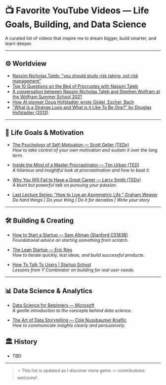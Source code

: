 # 📺 Favorite YouTube Videos — Life Goals, Building, and Data Science

A curated list of videos that inspire me to dream bigger, build smarter, and learn deeper.

---

## ⚙️ Worldview
- [Nassim Nicholas Taleb: "you should study risk taking, not risk management"](https://www.youtube.com/watch?v=4P47UTF0tZA&t=329s)
- [Top 10 Questions on the Bed of Procrustes with Nassim Taleb](https://www.youtube.com/watch?v=0BfJKVa7iog)
- [A conversation between Nassim Nicholas Taleb and Stephen Wolfram at the Wolfram Summer School 2021](https://www.youtube.com/watch?v=_8j1XZ0N_wE)  
- [How AI pioneer Doug Hofstadter wrote Gödel, Escher, Bach](https://www.youtube.com/watch?v=JYZcHSqqxtg)
- ["What Is a Strange Loop and What is it Like To Be One?" by Douglas Hofstadter (2013)](https://www.youtube.com/watch?v=UT5CxsyKwxg&t=328s)

---

## 🌱 Life Goals & Motivation
- [The Psychology of Self-Motivation — Scott Geller (TEDx)](https://www.youtube.com/watch?v=7sxpKhIbr0E)  
  *How to take control of your own motivation and sustain it over the long term.*

- [Inside the Mind of a Master Procrastinator — Tim Urban (TED)](https://www.youtube.com/watch?v=arj7oStGLkU)  
  *A hilarious and insightful look at procrastination and how to beat it.*

- [Why You Will Fail to Have a Great Career — Larry Smith (TEDx)](https://www.youtube.com/watch?v=iKHTawgyKWQ)  
  *A blunt but powerful talk on pursuing your passion.*

- [Last Lecture Series: “How to Live an Asymmetric Life,” Graham Weaver](https://www.youtube.com/watch?v=dZxbVGhpEkI)  
  *Do hard things | Do your thing | Do it for decades | Write your story*

---

## 🛠️ Building & Creating
- [How to Start a Startup — Sam Altman (Stanford CS183B)](https://www.youtube.com/watch?v=CBYhVcO4WgI)  
  *Foundational advice on starting something from scratch.*

- [The Lean Startup — Eric Ries](https://www.youtube.com/watch?v=fEvKo90qBns)  
  *How to iterate quickly, test ideas, and build successful products.*

- [How To Talk To Users | Startup School](https://www.youtube.com/watch?v=z1iF1c8w5Lg)  
  *Lessons from Y Combinator on building for real user needs.*

---

## 📊 Data Science & Analytics
- [Data Science for Beginners — Microsoft](https://www.youtube.com/watch?v=ua-CiDNNj30)  
  *A gentle introduction to the concepts behind data science.*

- [The Art of Data Storytelling — Cole Nussbaumer Knaflic](https://www.youtube.com/watch?v=n9r0K5gOc0U)  
  *How to communicate insights clearly and persuasively.*

## 🏛️ History
- TBD

---

> ⭐ This list is updated as I discover more gems — contributions welcome!

